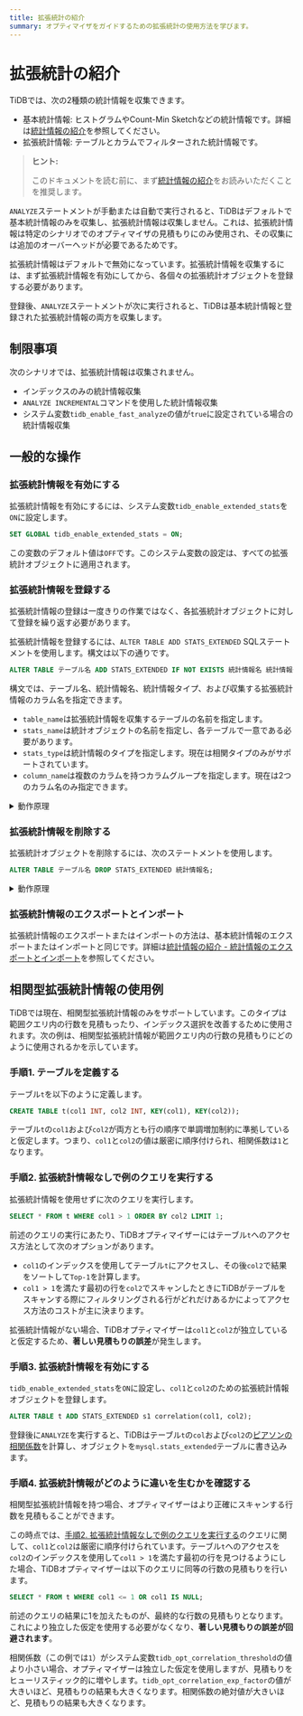 ```yaml
---
title: 拡張統計の紹介
summary: オプティマイザをガイドするための拡張統計の使用方法を学びます。
---
```


# 拡張統計の紹介

TiDBでは、次の2種類の統計情報を収集できます。

- 基本統計情報: ヒストグラムやCount-Min Sketchなどの統計情報です。詳細は[統計情報の紹介](/statistics.md)を参照してください。
- 拡張統計情報: テーブルとカラムでフィルターされた統計情報です。

> **ヒント:**
>
> このドキュメントを読む前に、まず[統計情報の紹介](/statistics.md)をお読みいただくことを推奨します。

`ANALYZE`ステートメントが手動または自動で実行されると、TiDBはデフォルトで基本統計情報のみを収集し、拡張統計情報は収集しません。これは、拡張統計情報は特定のシナリオでのオプティマイザの見積もりにのみ使用され、その収集には追加のオーバーヘッドが必要であるためです。

拡張統計情報はデフォルトで無効になっています。拡張統計情報を収集するには、まず拡張統計情報を有効にしてから、各個々の拡張統計オブジェクトを登録する必要があります。

登録後、`ANALYZE`ステートメントが次に実行されると、TiDBは基本統計情報と登録された拡張統計情報の両方を収集します。

## 制限事項

次のシナリオでは、拡張統計情報は収集されません。

- インデックスのみの統計情報収集
- `ANALYZE INCREMENTAL`コマンドを使用した統計情報収集
- システム変数`tidb_enable_fast_analyze`の値が`true`に設定されている場合の統計情報収集

## 一般的な操作

### 拡張統計情報を有効にする

拡張統計情報を有効にするには、システム変数`tidb_enable_extended_stats`を`ON`に設定します。

```sql
SET GLOBAL tidb_enable_extended_stats = ON;
```

この変数のデフォルト値は`OFF`です。このシステム変数の設定は、すべての拡張統計オブジェクトに適用されます。

### 拡張統計情報を登録する

拡張統計情報の登録は一度きりの作業ではなく、各拡張統計オブジェクトに対して登録を繰り返す必要があります。

拡張統計情報を登録するには、`ALTER TABLE ADD STATS_EXTENDED` SQLステートメントを使用します。構文は以下の通りです。

```sql
ALTER TABLE テーブル名 ADD STATS_EXTENDED IF NOT EXISTS 統計情報名 統計情報タイプ(カラム名, カラム名...);
```

構文では、テーブル名、統計情報名、統計情報タイプ、および収集する拡張統計情報のカラム名を指定できます。

- `table_name`は拡張統計情報を収集するテーブルの名前を指定します。
- `stats_name`は統計オブジェクトの名前を指定し、各テーブルで一意である必要があります。
- `stats_type`は統計情報のタイプを指定します。現在は相関タイプのみがサポートされています。
- `column_name`は複数のカラムを持つカラムグループを指定します。現在は2つのカラム名のみ指定できます。

<details>
<summary>動作原理</summary>

アクセスパフォーマンスを向上させるために、各TiDBノードは拡張統計情報のシステムテーブル`mysql.stats_extended`にキャッシュを維持します。拡張統計情報を登録すると、次に`ANALYZE`ステートメントが実行されると、TiDBは`mysql.stats_extended`テーブルに対応するオブジェクトがあれば、拡張統計情報を収集します。

`mysql.stats_extended`テーブルの各行には`version`列があります。行が更新されると、`version`の値が増加します。このようにしてTiDBはテーブルを完全に再読み込むのではなく、段階的にメモリにロードします。

TiDBは定期的に`mysql.stats_extended`をロードして、キャッシュがテーブル内のデータと同じ状態に保たれるようにします。

> **警告:**
>
> `mysql.stats_extended`システムテーブルに直接操作を行うことは**推奨されません**。さもないと、異なるTiDBノードで不整合のキャッシュが発生します。
>
> テーブルで誤って操作を行った場合は、各TiDBノードで次のステートメントを実行できます。この操作により、現在のキャッシュがクリアされ、`mysql.stats_extended`テーブルが完全に再読み込まれます。
>
> ```sql
> ADMIN RELOAD STATS_EXTENDED;
> ```

</details>

### 拡張統計情報を削除する

拡張統計オブジェクトを削除するには、次のステートメントを使用します。

```sql
ALTER TABLE テーブル名 DROP STATS_EXTENDED 統計情報名;
```

<details>
<summary>動作原理</summary>

ステートメントを実行すると、TiDBは`mysql.stats_extended`の`status`列の対応するオブジェクトの値を`2`にマークし、オブジェクトを直接削除するのではなく、バックグラウンドのガベージコレクションが最終的にオブジェクトを削除します。

> **警告:**
>
> `mysql.stats_extended`システムテーブルに直接操作を行うことは**推奨されません**。さもないと、異なるTiDBノードで不整合のキャッシュが発生します。
>
> テーブルで誤って操作を行った場合は、各TiDBノードで次のステートメントを使用できます。この操作により、現在のキャッシュがクリアされ、`mysql.stats_extended`テーブルが完全に再読み込まれます。
>
> ```sql
> ADMIN RELOAD STATS_EXTENDED;
> ```

</details>

### 拡張統計情報のエクスポートとインポート

拡張統計情報のエクスポートまたはインポートの方法は、基本統計情報のエクスポートまたはインポートと同じです。詳細は[統計情報の紹介 - 統計情報のエクスポートとインポート](/statistics.md#import-and-export-statistics)を参照してください。

## 相関型拡張統計情報の使用例

TiDBでは現在、相関型拡張統計情報のみをサポートしています。このタイプは範囲クエリ内の行数を見積もったり、インデックス選択を改善するために使用されます。次の例は、相関型拡張統計情報が範囲クエリ内の行数の見積もりにどのように使用されるかを示しています。

### 手順1. テーブルを定義する

テーブル`t`を以下のように定義します。

```sql
CREATE TABLE t(col1 INT, col2 INT, KEY(col1), KEY(col2));
```

テーブル`t`の`col1`および`col2`が両方とも行の順序で単調増加制約に準拠していると仮定します。つまり、`col1`と`col2`の値は厳密に順序付けられ、相関係数は`1`となります。

### 手順2. 拡張統計情報なしで例のクエリを実行する

拡張統計情報を使用せずに次のクエリを実行します。

```sql
SELECT * FROM t WHERE col1 > 1 ORDER BY col2 LIMIT 1;
```

前述のクエリの実行にあたり、TiDBオプティマイザーにはテーブル`t`へのアクセス方法として次のオプションがあります。

- `col1`のインデックスを使用してテーブル`t`にアクセスし、その後`col2`で結果をソートして`Top-1`を計算します。
- `col1 > 1`を満たす最初の行を`col2`でスキャンしたときにTiDBがテーブルをスキャンする際にフィルタリングされる行がどれだけあるかによってアクセス方法のコストが主に決まります。

拡張統計情報がない場合、TiDBオプティマイザーは`col1`と`col2`が独立していると仮定するため、**著しい見積もりの誤差**が発生します。

### 手順3. 拡張統計情報を有効にする

`tidb_enable_extended_stats`を`ON`に設定し、`col1`と`col2`のための拡張統計情報オブジェクトを登録します。

```sql
ALTER TABLE t ADD STATS_EXTENDED s1 correlation(col1, col2);
```

登録後に`ANALYZE`を実行すると、TiDBはテーブル`t`の`col`および`col2`の[ピアソンの相関係数](https://en.wikipedia.org/wiki/Pearson_correlation_coefficient)を計算し、オブジェクトを`mysql.stats_extended`テーブルに書き込みます。

### 手順4. 拡張統計情報がどのように違いを生むかを確認する

相関型拡張統計情報を持つ場合、オプティマイザーはより正確にスキャンする行数を見積もることができます。

この時点では、[手順2. 拡張統計情報なしで例のクエリを実行する](#step-2-execute-an-example-query-without-extended-statistics)のクエリに関して、`col1`と`col2`は厳密に順序付けられています。テーブル`t`へのアクセスを`col2`のインデックスを使用して`col1 > 1`を満たす最初の行を見つけるようにした場合、TiDBオプティマイザーは以下のクエリに同等の行数の見積もりを行います。

```sql
SELECT * FROM t WHERE col1 <= 1 OR col1 IS NULL;
```

前述のクエリの結果に1を加えたものが、最終的な行数の見積もりとなります。これにより独立した仮定を使用する必要がなくなり、**著しい見積もりの誤差が回避されます**。

相関係数（この例では`1`）がシステム変数`tidb_opt_correlation_threshold`の値より小さい場合、オプティマイザーは独立した仮定を使用しますが、見積もりをヒューリスティック的に増やします。`tidb_opt_correlation_exp_factor`の値が大きいほど、見積もりの結果も大きくなります。相関係数の絶対値が大きいほど、見積もりの結果も大きくなります。

```